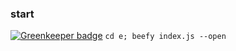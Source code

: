 ### start

[![Greenkeeper badge](https://badges.greenkeeper.io/kumavis/dao-drain-viz.svg)](https://greenkeeper.io/)
`cd e; beefy index.js --open`

